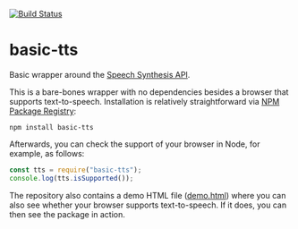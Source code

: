 [![Build Status](https://travis-ci.com/gfyoung/basic-tts.svg?branch=master)](https://travis-ci.com/gfyoung/basic-tts)

# basic-tts

Basic wrapper around the [Speech Synthesis API](https://developer.mozilla.org/en-US/docs/Web/API/SpeechSynthesis).

This is a bare-bones wrapper with no dependencies besides a browser that supports text-to-speech.
Installation is relatively straightforward via [NPM Package Registry](https://github.com/gfyoung/basic-tts):

~~~
npm install basic-tts
~~~

Afterwards, you can check the support of your browser in Node, for example, as follows:

```javascript
const tts = require("basic-tts");
console.log(tts.isSupported());
```

The repository also contains a demo HTML file ([demo.html](https://github.com/gfyoung/basic-tts/blob/master/demo.html)) where you can also
see whether your browser supports text-to-speech. If it does, you can then see
the package in action.
